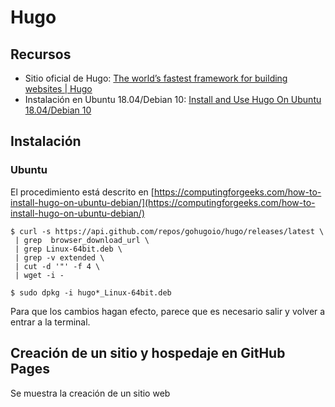 # Hugo

## Recursos
* Sitio oficial de Hugo: [The world’s fastest framework for building websites | Hugo](https://gohugo.io/)
* Instalación en Ubuntu 18.04/Debian 10: [Install and Use Hugo On Ubuntu 18.04/Debian 10](https://computingforgeeks.com/how-to-install-hugo-on-ubuntu-debian/)

## Instalación
### Ubuntu
El procedimiento está descrito en [https://computingforgeeks.com/how-to-install-hugo-on-ubuntu-debian/](https://computingforgeeks.com/how-to-install-hugo-on-ubuntu-debian/)
```shell
$ curl -s https://api.github.com/repos/gohugoio/hugo/releases/latest \
 | grep  browser_download_url \
 | grep Linux-64bit.deb \
 | grep -v extended \
 | cut -d '"' -f 4 \
 | wget -i -
 
$ sudo dpkg -i hugo*_Linux-64bit.deb
```
Para que los cambios hagan efecto, parece que es necesario salir y volver a entrar a la terminal.

## Creación de un sitio y hospedaje en GitHub Pages
Se muestra la creación de un sitio web 
